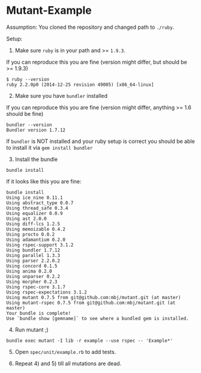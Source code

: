 Mutant-Example
==============

Assumption: You cloned the repository and changed path to `./ruby`.

Setup:

1) Make sure `ruby` is in your path and >= `1.9.3`.

If you can reproduce this you are fine (version might differ, but should be >= 1.9.3)

```
$ ruby --version
ruby 2.2.0p0 (2014-12-25 revision 49005) [x86_64-linux]
```

2) Make sure you have `bundler` installed


If you can reproduce this you are fine (version might differ, anything >= 1.6 should be fine)

```
bundler --version
Bundler version 1.7.12
````

If `bundler` is NOT installed and your ruby setup is correct you should be able to install it via `gem install bundler`

3) Install the bundle

`bundle install`

If it looks like this you are fine:

```
bundle install
Using ice_nine 0.11.1
Using abstract_type 0.0.7
Using thread_safe 0.3.4
Using equalizer 0.0.9
Using ast 2.0.0
Using diff-lcs 1.2.5
Using memoizable 0.4.2
Using procto 0.0.2
Using adamantium 0.2.0
Using rspec-support 3.1.2
Using bundler 1.7.12
Using parallel 1.3.3
Using parser 2.2.0.2
Using concord 0.1.5
Using anima 0.2.0
Using unparser 0.2.2
Using morpher 0.2.3
Using rspec-core 3.1.7
Using rspec-expectations 3.1.2
Using mutant 0.7.5 from git@github.com:mbj/mutant.git (at master)
Using mutant-rspec 0.7.5 from git@github.com:mbj/mutant.git (at master)
Your bundle is complete!
Use `bundle show [gemname]` to see where a bundled gem is installed.
```

4) Run mutant ;)

`bundle exec mutant -I lib -r example --use rspec -- 'Example*'`

5) Open `spec/unit/example.rb` to add tests.

6) Repeat 4) and 5) till all mutations are dead.
